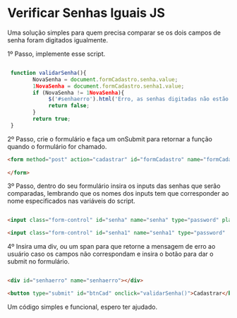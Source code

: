 # Verificar Senhas Iguais JS

Uma solução simples para quem precisa comparar se os dois campos de senha foram digitados igualmente.

1º Passo, implemente esse script.

```js

 function validarSenha(){
        NovaSenha = document.formCadastro.senha.value;
        1NovaSenha = document.formCadastro.senha1.value;
        if (NovaSenha != 1NovaSenha){ 
             $('#senhaerro').html('Erro, as senhas digitadas não estão corretas.');
             return false;
        }
        return true;
 }

```

2º Passo, crie o formulário e faça um onSubmit para retornar a função quando o formulário for chamado.

```html
<form method="post" action="cadastrar" id="formCadastro" name="formCadastro" onsubmit="return validarSenha();">
  
</form>
```

3º Passo, dentro do seu formulário insira os inputs das senhas que serão comparadas, lembrando que os nomes dos inputs tem que corresponder ao nome especificados nas variáveis do script.

```html

<input class="form-control" id="senha" name="senha" type="password" placeholder="Digite sua senha" required>

<input class="form-control" id="senha1" name="senha1" type="password"  placeholder="Confirme sua senha" required>

```

4º Insira uma div, ou um span para que retorne a mensagem de erro ao usuário caso os campos não correspondam e insira o botão para dar o  submit no formulário.

```html

<div id="senhaerro" name="senhaerro"></div>

<button type="submit" id="btnCad" onclick="validarSenha()">Cadastrar</button>

```

Um código simples e funcional, espero ter ajudado.
